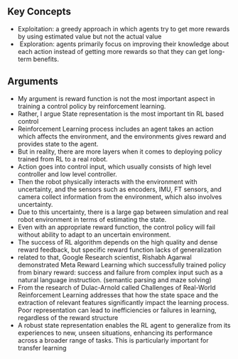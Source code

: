 
## Key Concepts
- Exploitation:  a greedy approach in which agents try to get more rewards by using estimated value but not the actual value
-  Exploration: agents primarily focus on improving their knowledge about each action instead of getting more rewards so that they can get long-term benefits.

## Arguments
- My argument is reward function is not the most important aspect in training a control  policy by reinforcement learning.
- Rather, I argue State representation is the most important tin RL based control
- Reinforcement Learning process includes an agent takes an action which affects the environment, and the environments gives reward and provides state to the agent.
- But in reality, there are more layers when it comes to deploying policy trained from RL to a real robot.
- Action goes into control input, which usually consists of high level controller and low level controller. 
- Then the robot physically interacts with the environment with uncertainty, and the sensors such as encoders, IMU, FT sensors, and camera collect information from the environment, which also involves uncertainty.
- Due to this uncertainty, there is a large gap between simulation and real robot environment in terms of estimating the state.
- Even with an appropriate reward function, the control policy will fail without ability to adapt to an uncertain environment. 
- The success of RL algorithm depends on the high quality and dense reward feedback, but specific reward function lacks of generalization
- related to that, Google Research scientist, Rishabh Agarwal demonstrated Meta Reward  Learning which successfully trained policy from binary reward: success and failure from complex input such as a natural language instruction.  (semantic parsing and maze solving)
- From the research of Dulac-Arnold called Challenges of Real-World Reinforcement Learning addresses that how the state space and the extraction of relevant features significantly impact the learning process. Poor representation can lead to inefficiencies or failures in learning, regardless of the reward structure
- A robust state representation enables the RL agent to generalize from its experiences to new, unseen situations, enhancing its performance across a broader range of tasks. This is particularly important for transfer learning